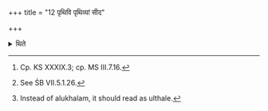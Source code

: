 +++
title = "12 पृथिवि पृथिव्यां सीद"

+++

<details><summary>थिते</summary>

12. Or (he places) it with pr̥thivī pr̥thivyām sīda...[^1] According to the view of the Vājasaneyins,[^2] he places it on the mortar.[^3]  

[^1]: Cp. KS XXXIX.3; cp. MS III.7.16.  

[^2]: See ŚB VII.5.1.26.  

[^3]: Instead of alukhalam, it should read as ulthale.   
</details>
